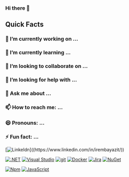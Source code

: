 ### Hi there 👋

## Quick Facts

### 🔭 I’m currently working on ...
### 🌱 I’m currently learning ...
### 👯 I’m looking to collaborate on ...
### 🤔 I’m looking for help with ...
### 💬 Ask me about ...
### 📫 How to reach me: ...
### 😄 Pronouns: ...
### ⚡ Fun fact: ...



[![LinkeIdn]([https://badgen.net/badge/icon/twitter?icon=twitter&label](https://upload.wikimedia.org/wikipedia/commons/c/ca/LinkedIn_logo_initials.png))]((https://www.linkedin.com/in/irembayazit/))


[![.NET](https://img.shields.io/badge/--512BD4?logo=.net&logoColor=ffffff)](https://dotnet.microsoft.com/)
[![Visual Studio](https://img.shields.io/badge/--6C33AF?logo=visual%20studio)](https://visualstudio.microsoft.com/)
[![git](https://badgen.net/badge/icon/git?icon=git&label)](https://git-scm.com)
[![Docker](https://badgen.net/badge/icon/docker?icon=docker&label)](https://https://docker.com/)
[![Jira](https://badgen.net/badge/icon/jira?icon=jira&label)](https://https://jira.com/)
[![NuGet](https://badgen.net/badge/icon/nuget?icon=nuget&label)](https://https://nuget.org/)

[![Npm](https://badgen.net/badge/icon/npm?icon=npm&label)](https://https://npmjs.com/)
[![JavaScript](https://img.shields.io/badge/--F7DF1E?logo=javascript&logoColor=000)](https://www.javascript.com/)

<!--
**irembayazit/irembayazit** is a ✨ _special_ ✨ repository because its `README.md` (this file) appears on your GitHub profile.


